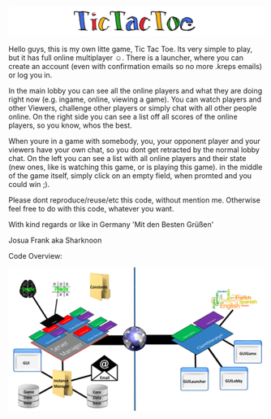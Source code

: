 ![Alt text](https://github.com/Sharknoon/TicTacToe/raw/master/TicTacToeClient/src/main/resources/header.png?raw=true "TicTacToe")

Hello guys,
this is my own litte game, Tic Tac Toe. Its very simple to play, but it has full online multiplayer ☺. There is a launcher, where you can create an account (even with confirmation emails so no more .kreps emails) or log you in.

In the main lobby you can see all the online players and what they are doing right now (e.g. ingame, online, viewing a game). You can watch players and other Viewers, challenge other players or simply chat with all other people online. On the right side you can see a list off all scores of the online players, so you know, whos the best.

When youre in a game with somebody, you, your opponent player and your viewers have your own chat, so you dont get retracted by the normal lobby chat. On the left you can see a list with all online players and their state (new ones, like is watching this game, or is playing this game). in the middle of the game itself, simply click on an empty field, when promted and you could win ;).

Please dont reproduce/reuse/etc this code, without mention me. Otherwise feel free to do with this code, whatever you want.

With kind regards or like in Germany 'Mit den Besten Grüßen'

Josua Frank aka Sharknoon

Code Overview:

![Alt text](/Overview.png?raw=true "Code Overview")
